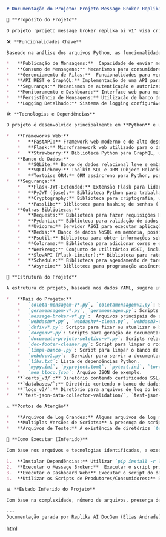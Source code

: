 ```markdown
# Documentação do Projeto: Projeto Message Broker Replika AI v1

🎯 **Propósito do Projeto**

O projeto 'projeto message broker replika ai v1' visa criar um sistema de message broker robusto e eficiente. O principal objetivo é facilitar a comunicação assíncrona e confiável entre diferentes componentes de um sistema distribuído, permitindo que produtores de mensagens enviem informações para filas, onde consumidores podem processá-las de forma desacoplada. Este sistema é crucial para arquiteturas orientadas a eventos e microsserviços, onde a comunicação eficiente e resiliente é fundamental.

🛠️ **Funcionalidades Chave**

Baseado na análise dos arquivos Python, as funcionalidades principais do projeto incluem:

*   **Publicação de Mensagens:**  Capacidade de enviar mensagens para filas específicas (ver `geramensagem.py`, `geramensagem-v2-loop.py`, `geramensagem-v3-massive-loop.py`).
*   **Consumo de Mensagens:** Mecanismos para consumidores recuperarem e processarem mensagens das filas, incluindo o reconhecimento (ACK) após o processamento bem-sucedido (ver `coleta-mensagem-v1.py`, `coleta-mensagem-v3-batch-lote.py`, `coleta-mensagem-v3.py`, `coletamensagemv1.py`).
*   **Gerenciamento de Filas:**  Funcionalidades para verificar e criar filas dinamicamente, garantindo que as filas necessárias existam para a troca de mensagens (ver `geramensagem-v2-loop.py`, `geramensagem-v3-massive-loop.py`, `geramensagem.py`).
*   **API REST e GraphQL:** Implementação de uma API para interações com o message broker, utilizando tanto REST (FastAPI) quanto GraphQL (Strawberry) para flexibilidade e diferentes casos de uso (ver `message-broker-v1.py`, `message-broker-v2-clean.py`, `message-broker-v3-clean.py`).
*   **Segurança:** Mecanismos de autenticação e autorização para proteger o acesso ao broker e às filas, utilizando JWT (JSON Web Tokens) para autenticação baseada em token (ver `message-broker-v1.py`, `message-broker-v2-clean.py`, `message-broker-v3-clean.py`).
*   **Monitoramento e Dashboard:** Interface web para monitorar o estado do broker, métricas de desempenho e logs, permitindo aos usuários acompanhar a saúde e o funcionamento do sistema (ver `webdash3-clean.py`, `webdashv1.py`, `webdashv2-clean.py`).
*   **Persistência de Mensagens:** Utilização de banco de dados SQLite para persistir as mensagens e filas, garantindo a durabilidade e a recuperação em caso de falhas (ver `message-broker-v3-clean.py`, `databases/message_broker_v3.db`).
*   **Logging Detalhado:** Sistema de logging configurável para rastrear eventos e auxiliar na depuração e monitoramento do broker (ver `message-broker-v1.py`, `message-broker-v2-clean.py`, `message-broker-v3-clean.py`).

🛠️ **Tecnologias e Dependências**

O projeto é desenvolvido principalmente em **Python** e utiliza as seguintes bibliotecas e frameworks principais, conforme identificado nos arquivos `libs.txt` e nos imports dos scripts Python:

*   **Frameworks Web:**
    *   **FastAPI:** Framework web moderno e de alto desempenho para construir a API REST (`fastapi`).
    *   **Flask:** Microframework web utilizado para o dashboard web (`Flask`, `Flask-Cors`, `Flask-Limiter`, `Flask-SSE`).
    *   **Strawberry:** Biblioteca Python para GraphQL, utilizada para implementar a API GraphQL (`strawberry`, `strawberry.fastapi`, `graphene`, `Flask-GraphQL`).
*   **Banco de Dados:**
    *   **SQLite:** Banco de dados relacional leve e embarcado, utilizado para persistência de dados (`sqlite3`, `aiosqlite`).
    *   **SQLAlchemy:** Toolkit SQL e ORM (Object Relational Mapper) para interação com bancos de dados (`SQLAlchemy`).
    *   **Tortoise ORM:** ORM assíncrono para Python, possivelmente utilizado para simplificar as operações com o banco de dados (`tortoise`).
*   **Segurança:**
    *   **Flask-JWT-Extended:** Extensão Flask para lidar com JWT (JSON Web Tokens) para autenticação (`Flask-JWT-Extended`).
    *   **PyJWT (jose):** Biblioteca Python para trabalhar com JWTs (`jwt`, `JWTError`).
    *   **Cryptography:** Biblioteca para criptografia, utilizada para geração de certificados SSL/TLS (`cryptography`, `cryptography.x509`, etc.).
    *   **Passlib:** Biblioteca para hashing de senhas (`passlib`).
*   **Outras Bibliotecas:**
    *   **Requests:** Biblioteca para fazer requisições HTTP (`requests`).
    *   **Pydantic:** Biblioteca para validação de dados e settings usando type hints (`pydantic`).
    *   **Uvicorn:** Servidor ASGI para executar aplicações FastAPI e Starlette (`uvicorn`).
    *   **Redis:** Banco de dados NoSQL em memória, possivelmente utilizado para caching ou rate limiting (`redis.asyncio`).
    *   **Psutil:** Biblioteca para obter informações sobre processos e utilização do sistema (`psutil`).
    *   **Colorama:** Biblioteca para adicionar cores e estilos ao output no terminal (`colorama`).
    *   **Werkzeug:** Conjunto de utilitários WSGI, incluindo `secure_filename` para segurança de arquivos (`Werkzeug`).
    *   **SlowAPI (Flask-Limiter):** Biblioteca para rate limiting e throttling de requisições API (`slowapi`, `Flask-Limiter`).
    *   **Schedule:** Biblioteca para agendamento de tarefas (`schedule`).
    *   **Asyncio:** Biblioteca para programação assíncrona (`asyncio`).

📁 **Estrutura do Projeto**

A estrutura do projeto, baseada nos dados YAML, sugere uma organização modular com os seguintes diretórios e arquivos principais:

*   **Raiz do Projeto:**
    *   `coleta-mensagem-v*.py`, `coletamensagemv1.py`: Scripts para consumidores de mensagens.
    *   `geramensagem-v*.py`, `geramensagem.py`: Scripts para produtores de mensagens.
    *   `message-broker-v*.py`:  Arquivos principais do servidor message broker (v1, v2-clean, v3-clean indicam versões e limpeza de código).
    *   `webdashv*.py`, `webdashv*-clean.py`, `webdash3-clean.py`:  Arquivos relacionados ao dashboard web de monitoramento (v1, v2-clean, v3-clean indicam versões e limpeza de código).
    *   `dbfixv*.py`: Scripts para fixar ou atualizar o banco de dados SQLite.
    *   `docgenv*.py`: Scripts para geração de documentação (v1, v2, v4).
    *   `documenta-projeto-seletivo-v*.py`: Scripts relacionados à documentação do projeto seletivo.
    *   `doc-footer-cleaner.py`: Script para limpar o rodapé de documentos HTML.
    *   `limpa-banco-.py`: Script para limpar o banco de dados.
    *   `webdocv1.py`:  Servidor para servir a documentação web.
    *   `libs.txt`: Lista de dependências Python.
    *   `mypy.ini`, `pyproject.toml`, `pytest.ini`, `tortoise_config.py`: Arquivos de configuração para ferramentas de desenvolvimento (mypy, black, isort, pytest, tortoise).
    *   `meu_bloco.json`: Arquivo JSON de exemplo.
*   **`certs_v3/`:** Diretório contendo certificados SSL/TLS (`cert.pem`, `key_nopass.pem`).
*   **`databases/`:** Diretório contendo o banco de dados SQLite e scripts relacionados (`message_broker_v3.db`, `limpa-banco-.py`).
*   **`logs_v3/`:** Diretório para arquivos de log do broker (vários arquivos JSON com timestamps).
*   **`test-json-data-collector-validation/`, `test-json-data-collector-validation_batched/`:** Diretórios contendo dados de teste em JSON para validação dos coletores de dados.

⚠️ **Pontos de Atenção**

*   **Arquivos de Log Grandes:** Alguns arquivos de log no diretório `logs_v3/` são consideravelmente grandes (ex: `broker_log_20250403_023313_f153a3a3.json` com 50.88 MB), indicando uma possível necessidade de gerenciamento e rotatividade de logs mais eficiente.
*   **Multiplas Versões de Scripts:** A presença de scripts com sufixos `v1`, `v2`, `v3`, `-clean` sugere um projeto em evolução com várias iterações e refatorações. É importante garantir a consistência e clareza da versão final do projeto.
*   **Arquivos de Teste:** A existência de diretórios `test-json-data-collector-validation/` e `pytest.ini` indica que o projeto possui testes automatizados, o que é uma prática positiva para garantir a qualidade e estabilidade do software.

🚀 **Como Executar (Inferido)**

Com base nos arquivos e tecnologias identificadas, a execução do projeto provavelmente envolve os seguintes passos:

1.  **Instalar Dependências:** Utilizar `pip install -r libs.txt` para instalar as bibliotecas Python listadas.
2.  **Executar o Message Broker:**  Executar o script principal do message broker, possivelmente `message-broker-v3-clean.py` (ou a versão mais recente e estável). O comando exato pode depender de argumentos de linha de comando (verificar o script). Ex: `uvicorn message-broker-v3-clean:app --reload`
3.  **Executar o Dashboard Web:** Executar o script do dashboard web, como `webdash3-clean.py`. Ex: `python webdash3-clean.py` ou `waitress-serve --port=8080 webdash3-clean:app`
4.  **Utilizar os Scripts de Produtores/Consumidores:** Executar os scripts `geramensagem-v*.py` para publicar mensagens e `coleta-mensagem-v*.py` para consumir mensagens, configurando os parâmetros necessários (endereço do broker, filas, etc.).

📊 **Estado Inferido do Projeto**

Com base na complexidade, número de arquivos, presença de testes, dashboard web e diferentes versões de scripts, o projeto parece estar **em desenvolvimento avançado**, possivelmente em fase de **maturação** ou próximo de uma versão **madura**. A existência de múltiplas versões "clean" sugere um esforço de refatoração e melhoria contínua do código.

---
Documentação gerada por Replika AI DocGen (Elias Andrade) em 2025-04-08T00:59:11.247172.
```

html
<!DOCTYPE html>
<html lang="pt-br">
<head>
    <meta charset="UTF-8">
    <meta name="viewport" content="width=device-width, initial-scale=1.0">
    <title>Arquitetura API Message Broker Replika AI v1</title>
    <style>
        /* Estilos CSS conforme template e instruções... (mesmo CSS do template Android) */
        *, *::before, *::after {
            box-sizing: border-box;
            margin: 0;
            padding: 0;
        }

        body {
            font-family: 'Segoe UI', Tahoma, Geneva, Verdana, sans-serif;
            background: linear-gradient(135deg, #1a1a2e 0%, #16213e 74%);
            color: #e0e0e0;
            display: flex;
            justify-content: center;
            align-items: flex-start;
            min-height: 100vh;
            padding: 60px 20px;
            overflow-x: hidden;
        }

        .diagram-container {
            width: 95%;
            max-width: 1200px;
            background-color: rgba(255, 255, 255, 0.05);
            border-radius: 25px;
            box-shadow: 0 15px 35px rgba(0, 0, 0, 0.5);
            backdrop-filter: blur(12px);
            border: 1px solid rgba(255, 255, 255, 0.15);
            padding: 35px;
            display: flex;
            flex-direction: column;
            gap: 25px;
            perspective: 1800px;
        }

        .layer {
            padding: 30px;
            border-radius: 20px;
            border: 1px solid rgba(255, 255, 255, 0.1);
            box-shadow: 0 10px 25px rgba(0, 0, 0, 0.3);
            transition: transform 0.4s ease, box-shadow 0.4s ease;
            transform-style: preserve-3d;
        }


        .layer-api { background: linear-gradient(145deg, #00a9cc, #007bff); }
        .layer-core { background: linear-gradient(145deg, #5cb85c, #4cae4c); }
        .layer-db { background: linear-gradient(145deg, #9d6ac9, #8a2be2); }
        .layer-infra { background: linear-gradient(145deg, #f0ad4e, #ec971f); }
        .layer-utils { background: linear-gradient(145deg, #22b8c2, #1a98a1); }
        .layer-test { background: linear-gradient(145deg, #d9534f, #c9302c); }


        .layer-title {
            font-size: 1.8em;
            font-weight: 600;
            color: #ffffff;
            text-shadow: 0 2px 5px rgba(0,0,0,0.4);
            margin-bottom: 30px;
            text-align: center;
            padding-bottom: 12px;
            border-bottom: 1px solid rgba(255, 255, 255, 0.3);
        }


        .components-grid {
            display: grid;
            grid-template-columns: repeat(auto-fit, minmax(150px, 1fr));
            gap: 20px;
        }


        .component {
            background-color: rgba(255, 255, 255, 0.15);
            color: #f0f8ff;
            padding: 20px 15px;
            border-radius: 15px;
            font-size: 0.95em;
            text-align: center;
            box-shadow: 0 6px 15px rgba(0, 0, 0, 0.25);
            border: 1px solid rgba(255, 255, 255, 0.2);
            cursor: default;
            transition: transform 0.35s cubic-bezier(0.25, 0.8, 0.25, 1),
                        box-shadow 0.35s cubic-bezier(0.25, 0.8, 0.25, 1),
                        background-color 0.35s ease;
            opacity: 0;
            animation: fadeInScale 0.5s ease-out forwards;
            display: flex;
            flex-direction: column;
            align-items: center;
            justify-content: center;
            min-height: 80px;
            transform-style: preserve-3d;
            position: relative;
        }


         .component-desc {
             font-size: 0.8em;
             color: rgba(224, 224, 224, 0.7);
             margin-top: 8px;
             font-style: italic;
         }


        .component .tooltiptext {
            visibility: hidden;
            width: 200px;
            background-color: #555;
            color: #fff;
            text-align: center;
            border-radius: 8px;
            padding: 8px 10px;
            position: absolute;
            z-index: 1;
            bottom: 120%;
            left: 50%;
            margin-left: -100px;
            opacity: 0;
            transition: opacity 0.3s, visibility 0.3s;
            font-size: 0.85em;
            pointer-events: none;
        }

        .component:hover {
            transform: scale(1.08) translateZ(20px) rotateY(5deg);
            background-color: rgba(255, 255, 255, 0.3);
            box-shadow: 0 12px 30px rgba(0, 0, 0, 0.4);
            z-index: 10;
        }


        .component:hover .tooltiptext {
            visibility: visible;
            opacity: 1;
        }


        @keyframes fadeInScale {
            from { opacity: 0; transform: scale(0.95) translateY(15px); }
            to { opacity: 1; transform: scale(1) translateY(0); }
        }

         @media (max-width: 768px) {
            .diagram-container { width: 98%; padding: 25px; }
            .layer { padding: 20px; }
            .layer-title { font-size: 1.5em; margin-bottom: 20px; }
            .components-grid { grid-template-columns: repeat(auto-fit, minmax(120px, 1fr)); gap: 15px; }
            .component { font-size: 0.9em; padding: 15px 10px; min-height: 70px; }
             .component-desc { font-size: 0.75em; }
        }
         @media (max-width: 480px) {
            .diagram-container { border-radius: 15px; padding: 15px; }
             .layer { border-radius: 12px; padding: 15px;}
             .layer-title { font-size: 1.3em; margin-bottom: 15px; }
             .components-grid { grid-template-columns: repeat(auto-fit, minmax(100px, 1fr)); gap: 10px; }
             .component { font-size: 0.8em; padding: 12px 8px; border-radius: 10px; min-height: 60px; }
             .component:hover { transform: scale(1.05) translateZ(10px) rotateY(0deg); }
              .component-desc { display: none; }
              .component .tooltiptext { display: none; }
         }

    </style>
</head>
<body>

    <div class="diagram-container">

        <div class="layer layer-api">
            <div class="layer-title">API Layer</div>
            <div class="components-grid">
                <div class="component" style="animation-delay: 0.1s;">
                    FastAPI Endpoints
                    <span class="component-desc">REST API</span>
                    <span class="tooltiptext">Endpoints REST para gestão de filas e mensagens.</span>
                </div>
                <div class="component" style="animation-delay: 0.2s;">
                    GraphQL Endpoints
                    <span class="component-desc">GraphQL API</span>
                    <span class="tooltiptext">Endpoints GraphQL para consultas flexíveis e eficientes.</span>
                </div>
                <div class="component" style="animation-delay: 0.3s;">
                    Web Dashboard (Flask)
                    <span class="component-desc">Monitoramento UI</span>
                    <span class="tooltiptext">Interface web para monitorar o broker e logs.</span>
                </div>
                <div class="component" style="animation-delay: 0.4s;">
                    Autenticação JWT
                    <span class="component-desc">Segurança API</span>
                    <span class="tooltiptext">Mecanismos de autenticação e autorização com JWT.</span>
                </div>
                <div class="component" style="animation-delay: 0.5s;">
                    Rate Limiting
                    <span class="component-desc">Controle de Tráfego</span>
                    <span class="tooltiptext">Limitação de taxa de requisições para proteção e estabilidade.</span>
                </div>
            </div>
        </div>

        <div class="layer layer-core">
            <div class="layer-title">Core Broker Layer</div>
            <div class="components-grid">
                <div class="component" style="animation-delay: 0.6s;">
                    Queue Management
                    <span class="component-desc">Gerenciamento de Filas</span>
                    <span class="tooltiptext">Lógica para criação, listagem e exclusão de filas.</span>
                </div>
                <div class="component" style="animation-delay: 0.7s;">
                    Message Handling
                    <span class="component-desc">Processamento de Mensagens</span>
                    <span class="tooltiptext">Lógica para publicar, consumir e reconhecer mensagens.</span>
                </div>
                <div class="component" style="animation-delay: 0.8s;">
                    Message Persistence
                    <span class="component-desc">Persistência de Dados</span>
                    <span class="tooltiptext">Mecanismos para garantir a durabilidade das mensagens usando SQLite.</span>
                </div>
                <div class="component" style="animation-delay: 0.9s;">
                    Background Tasks
                    <span class="component-desc">Tarefas Assíncronas</span>
                    <span class="tooltiptext">Agendamento de tarefas em background, como coleta de métricas.</span>
                </div>
                <div class="component" style="animation-delay: 1.0s;">
                    Logging System
                    <span class="component-desc">Registro de Eventos</span>
                    <span class="tooltiptext">Sistema de logging configurável para auditoria e depuração.</span>
                </div>
            </div>
        </div>

        <div class="layer layer-db">
            <div class="layer-title">Database Layer</div>
            <div class="components-grid">
                <div class="component" style="animation-delay: 1.1s;">
                    SQLite Database
                    <span class="component-desc">Banco de Dados Local</span>
                    <span class="tooltiptext">Banco de dados SQLite para armazenamento de filas e mensagens.</span>
                </div>
                <div class="component" style="animation-delay: 1.2s;">
                    Tortoise ORM Models
                    <span class="component-desc">Modelos ORM</span>
                    <span class="tooltiptext">Modelos Tortoise ORM para abstração e interação com o banco de dados.</span>
                </div>
                <div class="component" style="animation-delay: 1.3s;">
                    Migrations (Scripts)
                    <span class="component-desc">Scripts de Migração</span>
                    <span class="tooltiptext">Scripts para gerenciar as evoluções do esquema do banco de dados.</span>
                </div>
                <div class="component" style="animation-delay: 1.4s;">
                    Database Utilities
                    <span class="component-desc">Utilitários DB</span>
                    <span class="tooltiptext">Scripts utilitários para limpeza e manutenção do banco de dados.</span>
                </div>
            </div>
        </div>

        <div class="layer layer-infra">
            <div class="layer-title">Infrastructure & Utilities Layer</div>
            <div class="components-grid">
                <div class="component" style="animation-delay: 1.5s;">
                    Uvicorn Server
                    <span class="component-desc">Servidor ASGI</span>
                    <span class="tooltiptext">Servidor Uvicorn para hospedar a aplicação FastAPI.</span>
                </div>
                <div class="component" style="animation-delay: 1.6s;">
                    Waitress Server
                    <span class="component-desc">Servidor WSGI</span>
                    <span class="tooltiptext">Servidor Waitress para hospedar o dashboard Flask (opcional).</span>
                </div>
                 <div class="component" style="animation-delay: 1.7s;">
                    CORS Middleware
                    <span class="component-desc">Middleware CORS</span>
                    <span class="tooltiptext">Middleware CORS para permitir requisições cross-origin para a API.</span>
                </div>
                <div class="component" style="animation-delay: 1.8s;">
                    SSL/TLS Support
                    <span class="component-desc">Segurança de Conexão</span>
                    <span class="tooltiptext">Suporte para conexões seguras HTTPS com certificados SSL/TLS.</span>
                </div>
                 <div class="component" style="animation-delay: 1.9s;">
                    Redis (Optional)
                    <span class="component-desc">Cache/Rate Limit</span>
                    <span class="tooltiptext">Redis para caching ou rate limiting (uso opcional).</span>
                </div>
            </div>
        </div>

        <div class="layer layer-utils">
            <div class="layer-title">Utilities & Configuration Layer</div>
            <div class="components-grid">
                <div class="component" style="animation-delay: 2.0s;">
                    Settings Module
                    <span class="component-desc">Configurações Gerais</span>
                    <span class="tooltiptext">Módulo de configuração para gerenciar variáveis de ambiente e configurações do sistema.</span>
                </div>
                <div class="component" style="animation-delay: 2.1s;">
                    Logging Formatters
                    <span class="component-desc">Formatadores de Log</span>
                    <span class="tooltiptext">Formatadores para logs em JSON e texto colorido (Colorama).</span>
                </div>
                <div class="component" style="animation-delay: 2.2s;">
                    Error Handling
                    <span class="component-desc">Tratamento de Erros</span>
                    <span class="tooltiptext">Mecanismos de tratamento de erros e exceções na API e core.</span>
                </div>
                <div class="component" style="animation-delay: 2.3s;">
                    Data Validation (Pydantic)
                    <span class="component-desc">Validação de Dados</span>
                    <span class="tooltiptext">Pydantic para validação de dados de entrada e saída da API.</span>
                </div>
                 <div class="component" style="animation-delay: 2.4s;">
                    File System Utils
                    <span class="component-desc">Utilitários de Arquivos</span>
                    <span class="tooltiptext">Utilitários para manipulação de arquivos, logs e certificados.</span>
                </div>
            </div>
        </div>

        <div class="layer layer-test">
            <div class="layer-title">Testing & Development Layer</div>
            <div class="components-grid">
                <div class="component" style="animation-delay: 2.5s;">
                    Pytest Framework
                    <span class="component-desc">Testes Unitários</span>
                    <span class="tooltiptext">Pytest para execução de testes unitários e de integração.</span>
                </div>
                <div class="component" style="animation-delay: 2.6s;">
                    Coverage Reporting
                    <span class="component-desc">Cobertura de Testes</span>
                    <span class="tooltiptext">Configuração para geração de relatórios de cobertura de código.</span>
                </div>
                <div class="component" style="animation-delay: 2.7s;">
                    Mypy Static Typing
                    <span class="component-desc">Análise Estática</span>
                    <span class="tooltiptext">Mypy para análise estática de tipo e verificação de código.</span>
                </div>
                <div class="component" style="animation-delay: 2.8s;">
                    Black & Isort
                    <span class="component-desc">Formatadores de Código</span>
                    <span class="tooltiptext">Black e Isort para formatação automática e consistente do código.</span>
                </div>
                 <div class="component" style="animation-delay: 2.9s;">
                    Test Data (JSON Files)
                    <span class="component-desc">Dados de Teste JSON</span>
                    <span class="tooltiptext">Arquivos JSON com dados de teste para validação dos coletores.</span>
                </div>
            </div>
        </div>

    </div>

    <script>
        document.addEventListener('DOMContentLoaded', () => {
            const components = document.querySelectorAll('.component');
            components.forEach((comp, index) => {
                if (!comp.style.animationDelay) {
                    comp.style.animationDelay = `${index * 0.05 + 0.1}s`;
                }
            });
        });
    </script>

</body>
</html>
```
```